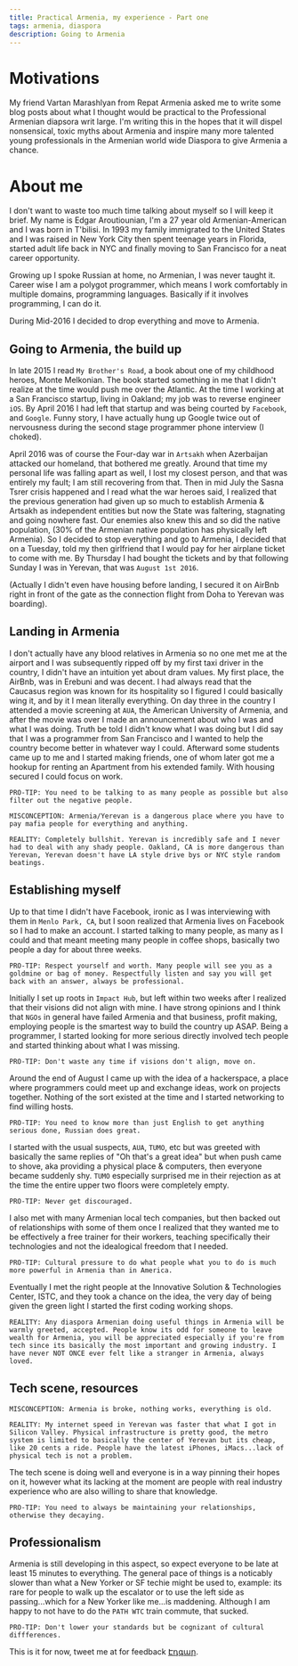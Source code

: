 ```yaml
---
title: Practical Armenia, my experience - Part one
tags: armenia, diaspora
description: Going to Armenia
---
```


# Motivations

My friend Vartan Marashlyan from Repat Armenia asked me to write some
blog posts about what I thought would be practical to the Professional
Armenian diapsora writ large. I'm writing this in the hopes that it
will dispel nonsensical, toxic myths about Armenia and inspire many
more talented young professionals in the Armenian world wide Diaspora
to give Armenia a chance.

# About me

I don't want to waste too much time talking about myself so I will
keep it brief. My name is Edgar Aroutiounian, I'm a 27 year old
Armenian-American and I was born in T'bilisi. In 1993 my family
immigrated to the United States and I was raised in New York City then
spent teenage years in Florida, started adult life back in NYC and
finally moving to San Francisco for a neat career opportunity.

Growing up I spoke Russian at home, no Armenian, I was never taught
it. Career wise I am a polygot programmer, which means I work
comfortably in multiple domains, programming languages. Basically if
it involves programming, I can do it.

During Mid-2016 I decided to drop everything and move to Armenia.

## Going to Armenia, the build up

In late 2015 I read `My Brother's Road`, a book about one of my
childhood heroes, Monte Melkonian. The book started something in me
that I didn't realize at the time would push me over the Atlantic. At
the time I working at a San Francisco startup, living in Oakland; my
job was to reverse engineer `iOS`. By April 2016 I had left that
startup and was being courted by `Facebook`, and `Google`. Funny
story, I have actually hung up Google twice out of nervousness during
the second stage programmer phone interview (I choked).

April 2016 was of course the Four-day war in `Artsakh` when Azerbaijan
attacked our homeland, that bothered me greatly. Around that time my
personal life was falling apart as well, I lost my closest person, and
that was entirely my fault; I am still recovering from that. Then in
mid July the Sasna Tsrer crisis happened and I read what the war
heroes said, I realized that the previous generation had given up so
much to establish Armenia & Artsakh as independent entities but now
the State was faltering, stagnating and going nowhere fast. Our
enemies also knew this and so did the native population, (30% of the
Armenian native population has physically left Armenia). So I decided
to stop everything and go to Armenia, I decided that on a Tuesday,
told my then girlfriend that I would pay for her airplane ticket to
come with me. By Thursday I had bought the tickets and by that
following Sunday I was in Yerevan, that was `August 1st 2016`.

(Actually I didn't even have housing before landing, I secured it on
AirBnb right in front of the gate as the connection flight from Doha
to Yerevan was boarding).

## Landing in Armenia

I don't actually have any blood relatives in Armenia so no one met me
at the airport and I was subsequently ripped off by my first taxi
driver in the country, I didn't have an intuition yet about dram
values. My first place, the AirBnb, was in Erebuni and was
decent. I had always read that the Caucasus region was known for its
hospitality so I figured I could basically wing it, and by it I mean
literally everything. On day three in the country I attended a movie
screening at `AUA`, the American University of Armenia, and after the
movie was over I made an announcement about who I was and what I was
doing. Truth be told I didn't know what I was doing but I did say that
I was a programmer from San Francisco and I wanted to help the country
become better in whatever way I could. Afterward some students came up
to me and I started making friends, one of whom later got me a hookup
for renting an Apartment from his extended family. With housing
secured I could focus on work.

```
PRO-TIP: You need to be talking to as many people as possible but also
filter out the negative people.
```

```
MISCONCEPTION: Armenia/Yerevan is a dangerous place where you have to
pay mafia people for everything and anything.

REALITY: Completely bullshit. Yerevan is incredibly safe and I never
had to deal with any shady people. Oakland, CA is more dangerous than
Yerevan, Yerevan doesn't have LA style drive bys or NYC style random beatings.
```


## Establishing myself

Up to that time I didn't have Facebook, ironic as I was interviewing
with them in `Menlo Park, CA`, but I soon realized that Armenia lives
on Facebook so I had to make an account. I started talking to many
people, as many as I could and that meant meeting many people in
coffee shops, basically two people a day for about three weeks.

```
PRO-TIP: Respect yourself and worth. Many people will see you as a
goldmine or bag of money. Respectfully listen and say you will get
back with an answer, always be professional.
```

Initially I set up roots in `Impact Hub`, but left within two weeks
after I realized that their visions did not align with mine. I have
strong opinions and I think that `NGOs` in general have failed Armenia
and that business, profit making, employing people is the smartest way
to build the country up ASAP. Being a programmer, I started looking
for more serious directly involved tech people and started thinking
about what I was missing.

```
PRO-TIP: Don't waste any time if visions don't align, move on.
```

Around the end of August I came up with the idea of a hackerspace, a
place where programmers could meet up and exchange ideas, work on
projects together. Nothing of the sort existed at the time and I
started networking to find willing hosts.

```
PRO-TIP: You need to know more than just English to get anything
serious done, Russian does great.
```

I started with the usual suspects, `AUA`, `TUMO`, etc but was greeted
with basically the same replies of "Oh that's a great idea" but when
push came to shove, aka providing a physical place & computers, then
everyone became suddenly shy. `TUMO` especially surprised me in their
rejection as at the time the entire upper two floors were completely
empty.

```
PRO-TIP: Never get discouraged.
```

I also met with many Armenian local tech companies, but then backed
out of relationships with some of them once I realized that they
wanted me to be effectively a free trainer for their workers, teaching
specifically their technologies and not the idealogical freedom that I
needed.

```
PRO-TIP: Cultural pressure to do what people what you to do is much
more powerful in Armenia than in America.
```

Eventually I met the right people at the Innovative Solution &
Technologies Center, ISTC, and they took a chance on the idea, the
very day of being given the green light I started the first coding
working shops.

```
REALITY: Any diaspora Armenian doing useful things in Armenia will be
warmly greeted, accepted. People know its odd for someone to leave
wealth for Armenia, you will be appreciated especially if you're from
tech since its basically the most important and growing industry. I
have never NOT ONCE ever felt like a stranger in Armenia, always loved.
```

## Tech scene, resources

```
MISCONCEPTION: Armenia is broke, nothing works, everything is old.

REALITY: My internet speed in Yerevan was faster that what I got in
Silicon Valley. Physical infrastructure is pretty good, the metro
system is limited to basically the center of Yerevan but its cheap,
like 20 cents a ride. People have the latest iPhones, iMacs...lack of
physical tech is not a problem.
```

The tech scene is doing well and everyone is in a way pinning their
hopes on it, however what its lacking at the moment are people with
real industry experience who are also willing to share that
knowledge. 

```
PRO-TIP: You need to always be maintaining your relationships,
otherwise they decaying.
```

## Professionalism

Armenia is still developing in this aspect, so expect everyone to be
late at least 15 minutes to everything. The general pace of things is
a noticably slower than what a New Yorker or SF techie might be used
to, example: its rare for people to walk up the escalator or to use
the left side as passing...which for a New Yorker like me...is
maddening. Although I am happy to not have to do the `PATH WTC` train
commute, that sucked.

```
PRO-TIP: Don't lower your standards but be cognizant of cultural diffferences.
```

This is it for now, tweet me at for
feedback [Էդգար](https://twitter.com/EdgarArout).
